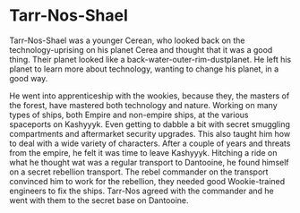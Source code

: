 # Tarr-Nos-Shael

Tarr-Nos-Shael was a younger Cerean, who looked back on the technology-uprising on his planet Cerea and thought that it was a good thing. Their planet looked like a back-water-outer-rim-dustplanet. He left his planet to learn more about technology, wanting to change his planet, in a good way.

He went into apprenticeship with the wookies, because they, the masters of the forest, have mastered both technology and nature. Working on many types of ships, both Empire and non-empire ships, at the various spaceports on Kashyyyk. Even getting to dabble a bit with secret smuggling compartments and aftermarket security upgrades. This also taught him how to deal with a wide variety of characters. After a couple of years and threats from the empire, he felt it was time to leave Kashyyyk. Hitching a ride on what he thought wat was a regular transport to Dantooine, he found himself on a secret rebellion transport. The rebel commander on the transport convinced him to work for the rebellion, they needed good Wookie-trained engineers to fix the ships. Tarr-Nos agreed with the commander and he went with them to the secret base on Dantooine.
